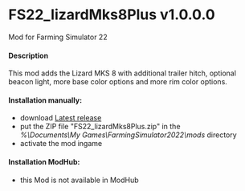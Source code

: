 # FS22_lizardMks8Plus v1.0.0.0
Mod for Farming Simulator 22

#### Description
This mod adds the Lizard MKS 8 with additional trailer hitch, optional beacon light, more base color options and more rim color options.

#### Installation manually:
* download [Latest release](https://github.com/johnwayne1930/FS22_lizardMks8Plus/releases/latest)
* put the ZIP file "FS22_lizardMks8Plus.zip" in the  
_%\Documents\My Games\FarmingSimulator2022\mods_ directory
* activate the mod ingame

#### Installation ModHub:
* this Mod is not available in ModHub
